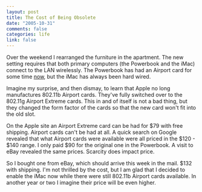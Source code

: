 ```yaml
--- 
layout: post
title: The Cost of Being Obsolete
date: "2005-10-31"
comments: false
categories: life
link: false
---
```

Over the weekend I rearranged the furniture in the apartment. The new setting requires that both primary computers (the Powerbook and the iMac) connect to the LAN wirelessly. The Powerbook has had an Airport card for some time <a href="http://www.zanshin.net/blogs/000326.html" title="Alone In the Wilderness">now</a>, but the iMac has always been hard wired.

Imagine my surprise, and then dismay, to learn that Apple no long manufactures 802.11b Airport cards. They've fully switched over to the 802.11g Airport Extreme cards. This in and of itself is not a bad thing, but they changed the form factor of the cards so that the new card won't fit into the old slot.

On the Apple site an Airport Extreme card can be had for $79 with free shipping. Airport cards can't be had at all. A quick search on Google revealed that what Airport cards were available were all priced in the $120 - $140 range. I only paid $90 for the original one in the Powerbook. A visit to eBay revealed the same prices. Scarcity does impact price.

So I bought one from eBay, which should arrive this week in the mail. $132 with shipping. I'm not thrilled by the cost, but I am glad that I decided to enable the iMac now while there were still 802.11b Airport cards available. In another year or two I imagine their price will be even higher.
